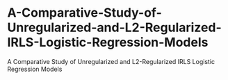 # A-Comparative-Study-of-Unregularized-and-L2-Regularized-IRLS-Logistic-Regression-Models
A Comparative Study of Unregularized and L2-Regularized IRLS Logistic Regression Models
